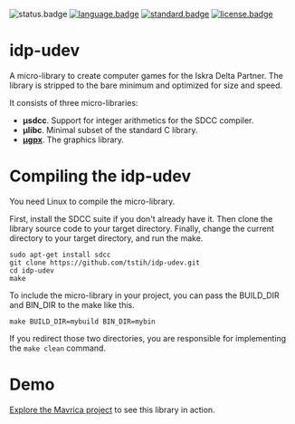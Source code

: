 ![status.badge] [![language.badge]][language.url] [![standard.badge]][standard.url] [![license.badge]][license.url]

# idp-udev

A micro-library to create computer games for the Iskra Delta Partner. The library is stripped to the bare minimum and optimized for size and speed.

It consists of three micro-libraries:
 * **μsdcc**. Support for integer arithmetics for the SDCC compiler.
 * **μlibc**. Minimal subset of the standard C library.
 * [**μgpx**](src/ugpx/README.md). The graphics library.

# Compiling the idp-udev

You need Linux to compile the micro-library. 

First, install the SDCC suite if you don't already have it. Then clone the library source code to your target directory. Finally, change the current directory to your target directory, and run the make.
~~~
sudo apt-get install sdcc
git clone https://github.com/tstih/idp-udev.git
cd idp-udev
make
~~~
To include the micro-library in your project, you can pass the BUILD_DIR and BIN_DIR to the make like this. 
~~~
make BUILD_DIR=mybuild BIN_DIR=mybin
~~~
If you redirect those two directories, you are responsible for implementing the `make clean` command. 

# Demo

[Explore the Mavrica project](https://github.com/tstih/mavrica) to see this library in action.

[language.url]:   https://en.wikipedia.org/wiki/ANSI_C
[language.badge]: https://img.shields.io/badge/language-C-blue.svg

[standard.url]:   https://en.wikipedia.org/wiki/C89/
[standard.badge]: https://img.shields.io/badge/standard-C89-blue.svg

[license.url]:    https://github.com/tstih/idp-udev/blob/main/LICENSE
[license.badge]:  https://img.shields.io/badge/license-MIT-blue.svg

[status.badge]:  https://img.shields.io/badge/status-stable-green.svg
